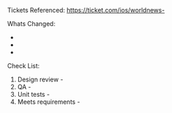 Tickets Referenced:
https://ticket.com/ios/worldnews-

Whats Changed:

-
-
-

Check List:
1. Design review - 
2. QA - 
3. Unit tests - 
4. Meets requirements - 

